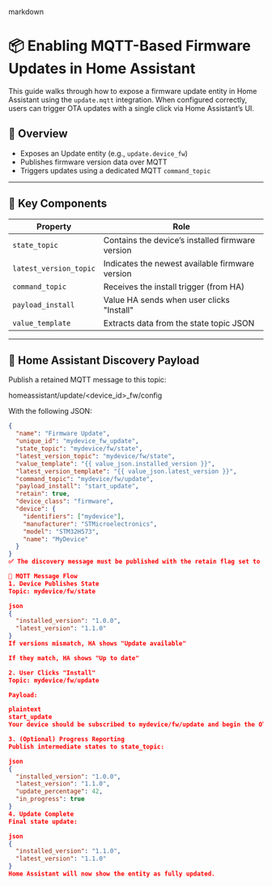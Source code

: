 markdown
# 📦 Enabling MQTT-Based Firmware Updates in Home Assistant

This guide walks through how to expose a firmware update entity in Home Assistant using the `update.mqtt` integration. When configured correctly, users can trigger OTA updates with a single click via Home Assistant’s UI.

## 🔧 Overview

- Exposes an Update entity (e.g., `update.device_fw`)
- Publishes firmware version data over MQTT
- Triggers updates using a dedicated MQTT `command_topic`

---

## 🧠 Key Components

| Property              | Role                                                                 |
|----------------------|----------------------------------------------------------------------|
| `state_topic`         | Contains the device’s installed firmware version                    |
| `latest_version_topic`| Indicates the newest available firmware version                     |
| `command_topic`       | Receives the install trigger (from HA)                              |
| `payload_install`     | Value HA sends when user clicks "Install"                           |
| `value_template`      | Extracts data from the state topic JSON                             |

---

## 🔀 Home Assistant Discovery Payload

Publish a retained MQTT message to this topic:

homeassistant/update/<device_id>_fw/config


With the following JSON:

```json
{
  "name": "Firmware Update",
  "unique_id": "mydevice_fw_update",
  "state_topic": "mydevice/fw/state",
  "latest_version_topic": "mydevice/fw/state",
  "value_template": "{{ value_json.installed_version }}",
  "latest_version_template": "{{ value_json.latest_version }}",
  "command_topic": "mydevice/fw/update",
  "payload_install": "start_update",
  "retain": true,
  "device_class": "firmware",
  "device": {
    "identifiers": ["mydevice"],
    "manufacturer": "STMicroelectronics",
    "model": "STM32H573",
    "name": "MyDevice"
  }
}
✅ The discovery message must be published with the retain flag set to true so HA loads it on reboot.

📡 MQTT Message Flow
1. Device Publishes State
Topic: mydevice/fw/state

json
{
  "installed_version": "1.0.0",
  "latest_version": "1.1.0"
}
If versions mismatch, HA shows "Update available"

If they match, HA shows "Up to date"

2. User Clicks "Install"
Topic: mydevice/fw/update

Payload:

plaintext
start_update
Your device should be subscribed to mydevice/fw/update and begin the OTA flow when this message arrives.

3. (Optional) Progress Reporting
Publish intermediate states to state_topic:

json
{
  "installed_version": "1.0.0",
  "latest_version": "1.1.0",
  "update_percentage": 42,
  "in_progress": true
}
4. Update Complete
Final state update:

json
{
  "installed_version": "1.1.0",
  "latest_version": "1.1.0"
}
Home Assistant will now show the entity as fully updated.